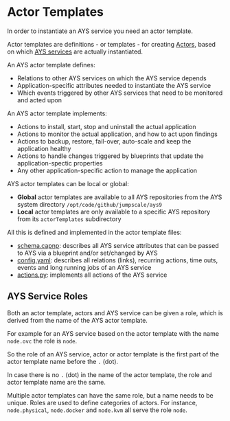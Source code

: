 # Actor Templates

In order to instantiate an AYS service you need an actor template.

Actor templates are definitions - or templates - for creating [Actors](Actors.md), based on which [AYS services](Services.md) are actually instantiated.

An AYS actor template defines:
- Relations to other AYS services on which the AYS service depends
- Application-specific attributes needed to instantiate the AYS service
- Which events triggered by other AYS services that need to be monitored and acted upon

An AYS actor template implements:
- Actions to install, start, stop and uninstall the actual application
- Actions to monitor the actual application, and how to act upon findings
- Actions to backup, restore, fail-over, auto-scale and keep the application healthy
- Actions to handle changes triggered by blueprints that update the application-spectic properties
- Any other application-specific action to manage the application

AYS actor templates can be local or global:
- **Global** actor templates are available to all AYS repositories from the AYS system directory `/opt/code/github/jumpscale/ays9`
- **Local** actor templates are only available to a specific AYS repository from its `actorTemplates` subdirectory

All this is defined and implemented in the actor template files:

- [schema.capnp](../FileDetails/ActorSchema.md): describes all AYS service attributes that can be passed to AYS via a blueprint and/or set/changed by AYS   
- [config.yaml](../FileDetails/ActorConfig.md): describes all relations (links), recurring actions, time outs, events and long running jobs of an AYS service
- [actions.py](../FileDetails/ActorActions.md): implements all actions of the AYS service


## AYS Service Roles

Both an actor template, actors and AYS service can be given a role, which is derived from the name of the AYS actor template.

For example for an AYS service based on the actor template with the name `node.ovc` the role is `node`.

So the role of an AYS service, actor or actor template is the first part of the actor template name before the `.` (dot).

In case there is no `.` (dot) in the name of the actor template, the role and actor template name are the same.

Multiple actor templates can have the same role, but a name needs to be unique. Roles are used to define categories of actors. For instance, `node.physical`, `node.docker` and `node.kvm` all serve the role `node`.
